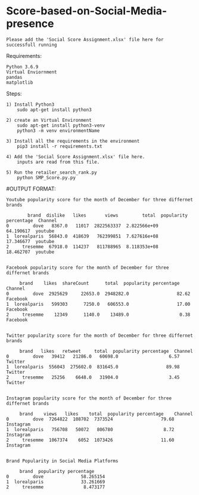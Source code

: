 # Score-based-on-Social-Media-presence

	Please add the 'Social Score Assignment.xlsx' file here for successfull running

Requirements:

	Python 3.6.9
	Virtual Enviornment
	pandas
	matplotlib


Steps:

	1) Install Python3
    	sudo apt-get install python3

	2) create an Virtual Environment
    	sudo apt-get install python3-venv
    	python3 -m venv environmentName

	3) Install all the requirements in the environment
    	pip3 install -r requirements.txt

    4) Add the 'Social Score Assignment.xlsx' file here.
    	inputs are read from this file.

	5) Run the retailer_search_rank.py
    	python SMP_Score.py.py



#OUTPUT FORMAT:

	Youtube popularity score for the month of December for three differnet brands 

         	brand  dislike   likes       views         total  popularity percentage  Channel
	0         dove   8367.0   11017  2822563337  2.822566e+09              64.190617  youtube
	1  lorealparis  56843.0  418639   762399851  7.627616e+08              17.346677  youtube
	2     tresemme  67918.0  114237   811788965  8.118353e+08              18.462707  youtube


	Facebook popularity score for the month of December for three differnet brands 

         brand    likes  shareCount      total  popularity percentage   Channel
	0         dove  2925629     22653.0  2948282.0                  82.62  Facebook
	1  lorealparis   599303      7250.0   606553.0                  17.00  Facebook
	2     tresemme    12349      1140.0    13489.0                   0.38  Facebook


	Twitter popularity score for the month of December for three differnet brands 

         brand   likes   retweet     total  popularity percentage  Channel
	0         dove   39412   21286.0   60698.0                   6.57  Twitter
	1  lorealparis  556043  275602.0  831645.0                  89.98  Twitter
	2     tresemme   25256    6648.0   31904.0                   3.45  Twitter


	Instagram popularity score for the month of December for three differnet brands 

         brand    views   likes    total  popularity percentage    Channel
	0         dove  7264822  108702  7373524                  79.68  Instagram
	1  lorealparis   756708   50072   806780                   8.72  Instagram
	2     tresemme  1067374    6052  1073426                  11.60  Instagram


	Brand Popularity in Social Media Platforms 

         brand  popularity percentage
	0         dove              58.265154
	1  lorealparis              33.261669
	2     tresemme               8.473177


